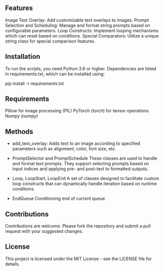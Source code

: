 ## Features
Image Text Overlay: Add customizable text overlays to images.
Prompt Selection and Scheduling: Manage and format string prompts based on configurable parameters.
Loop Constructs: Implement looping mechanisms which can reset based on conditions.
Special Comparators: Utilize a unique string class for special comparison features.

## Installation
To run the scripts, you need Python 3.6 or higher. Dependencies are listed in requirements.txt, which can be installed using:

pip install -r requirements.txt

## Requirements
Pillow for image processing (PIL)
PyTorch (torch) for tensor operations
Numpy (numpy)

## Methods

- add_text_overlay: Adds text to an image according to specified parameters such as alignment, color, font size, etc.
- PromptSelector and PromptSchedule
These classes are used to handle and format text prompts. They support selecting prompts based on input indices and applying pre- and post-text to formatted outputs.

- Loop, LoopStart, LoopEnd
A set of classes designed to facilitate custom loop constructs that can dynamically handle iteration based on runtime conditions.

- EndQueue
Conditioning end of current queue

## Contributions
Contributions are welcome. Please fork the repository and submit a pull request with your suggested changes.

## License
This project is licensed under the MIT License - see the LICENSE file for details.